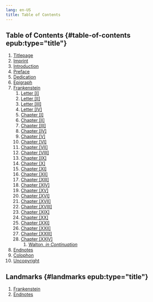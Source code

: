 ```yaml
---
lang: en-US
title: Table of Contents
---
```


## Table of Contents {#table-of-contents epub:type="title"}

1.  [Titlepage](text/titlepage.md)
2.  [Imprint](text/imprint.md)
3.  [Introduction](text/introduction.md)
4.  [Preface](text/preface.md)
5.  [Dedication](text/dedication.md)
6.  [Epigraph](text/epigraph.md)
7.  [Frankenstein](text/halftitlepage.md)
    1.  [Letter [I]](text/letter-1.md)
    2.  [Letter [II]](text/letter-2.md)
    3.  [Letter [III]](text/letter-3.md)
    4.  [Letter [IV]](text/letter-4.md)
    5.  [Chapter [I]](text/chapter-1.md)
    6.  [Chapter [II]](text/chapter-2.md)
    7.  [Chapter [III]](text/chapter-3.md)
    8.  [Chapter [IV]](text/chapter-4.md)
    9.  [Chapter [V]](text/chapter-5.md)
    10. [Chapter [VI]](text/chapter-6.md)
    11. [Chapter [VII]](text/chapter-7.md)
    12. [Chapter [VIII]](text/chapter-8.md)
    13. [Chapter [IX]](text/chapter-9.md)
    14. [Chapter [X]](text/chapter-10.md)
    15. [Chapter [XI]](text/chapter-11.md)
    16. [Chapter [XII]](text/chapter-12.md)
    17. [Chapter [XIII]](text/chapter-13.md)
    18. [Chapter [XIV]](text/chapter-14.md)
    19. [Chapter [XV]](text/chapter-15.md)
    20. [Chapter [XVI]](text/chapter-16.md)
    21. [Chapter [XVII]](text/chapter-17.md)
    22. [Chapter [XVIII]](text/chapter-18.md)
    23. [Chapter [XIX]](text/chapter-19.md)
    24. [Chapter [XX]](text/chapter-20.md)
    25. [Chapter [XXI]](text/chapter-21.md)
    26. [Chapter [XXII]](text/chapter-22.md)
    27. [Chapter [XXIII]](text/chapter-23.md)
    28. [Chapter [XXIV]](text/chapter-24.md)
        1.  [Walton, *in
            Continuation*](text/chapter-24.md#walton-in-continuation)
8.  [Endnotes](text/endnotes.md)
9.  [Colophon](text/colophon.md)
10. [Uncopyright](text/uncopyright.md)

## Landmarks {#landmarks epub:type="title"}

1.  [Frankenstein](text/letter-1.md)
2.  [Endnotes](text/endnotes.md)